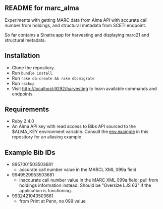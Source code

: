 ## README for marc_alma

Experiments with getting MARC data from Alma API with accurate call number from holdings, and structural metadata from SCETI endpoint.

So far contains a Sinatra app for harvesting and displaying marc21 and structural metadata.

## Installation
* Clone the repository.
* Run ```bundle install```.
* Run ```rake db:create && rake db:migrate```
* Run ```rackup```
* Visit [http://localhost:9292/harvesting](http://localhost:9292/harvesting) to learn available commands and endpoints.

## Requirements
* Ruby 2.4.0
* An Alma API key with read access to Bibs API sourced to the $ALMA_KEY environment variable.  Consult the [env.example](env.example) in this repository for an aliasing example. 

## Example Bib IDs
* 9957001503503681 
   * accurate call number value in the MARCL XML 099a field
* 9949529953503681
  * inaccurate call number value in the MARC XML 099a field; pull from holdings information instead. Should be "Oversize LJS 63" if the application is functioning.
* 9932421043503681
  * from Print at Penn, no 099 value